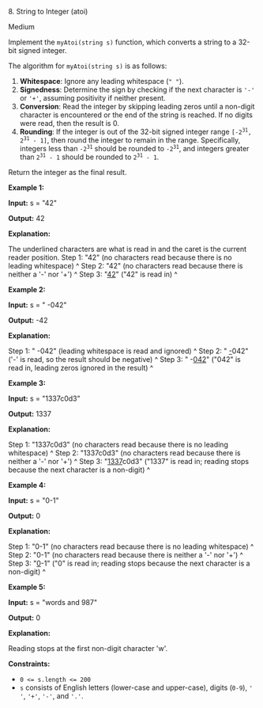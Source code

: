8\. String to Integer (atoi)

Medium

Implement the `myAtoi(string s)` function, which converts a string to a 32-bit signed integer.

The algorithm for `myAtoi(string s)` is as follows:

1.  **Whitespace**: Ignore any leading whitespace (`" "`).
2.  **Signedness**: Determine the sign by checking if the next character is `'-'` or `'+'`, assuming positivity if neither present.
3.  **Conversion**: Read the integer by skipping leading zeros until a non-digit character is encountered or the end of the string is reached. If no digits were read, then the result is 0.
4.  **Rounding**: If the integer is out of the 32-bit signed integer range <code>[-2<sup>31</sup>, 2<sup>31</sup> - 1]</code>, then round the integer to remain in the range. Specifically, integers less than <code>-2<sup>31</sup></code> should be rounded to <code>-2<sup>31</sup></code>, and integers greater than <code>2<sup>31</sup> - 1</code> should be rounded to <code>2<sup>31</sup> - 1</code>.

Return the integer as the final result.

**Example 1:**

**Input:** s = "42"

**Output:** 42

**Explanation:**

The underlined characters are what is read in and the caret is the current reader position. Step 1: "42" (no characters read because there is no leading whitespace) ^ Step 2: "42" (no characters read because there is neither a '-' nor '+') ^ Step 3: "<ins>42</ins>" ("42" is read in) ^ 

**Example 2:**

**Input:** s = " -042"

**Output:** \-42

**Explanation:**

Step 1: " \-042" (leading whitespace is read and ignored) ^ Step 2: " <ins>\-</ins>042" ('-' is read, so the result should be negative) ^ Step 3: " -<ins>042</ins>" ("042" is read in, leading zeros ignored in the result) ^ 

**Example 3:**

**Input:** s = "1337c0d3"

**Output:** 1337

**Explanation:**

Step 1: "1337c0d3" (no characters read because there is no leading whitespace) ^ Step 2: "1337c0d3" (no characters read because there is neither a '-' nor '+') ^ Step 3: "<ins>1337</ins>c0d3" ("1337" is read in; reading stops because the next character is a non-digit) ^ 

**Example 4:**

**Input:** s = "0-1"

**Output:** 0

**Explanation:**

Step 1: "0-1" (no characters read because there is no leading whitespace) ^ Step 2: "0-1" (no characters read because there is neither a '-' nor '+') ^ Step 3: "<ins>0</ins>\-1" ("0" is read in; reading stops because the next character is a non-digit) ^ 

**Example 5:**

**Input:** s = "words and 987"

**Output:** 0

**Explanation:**

Reading stops at the first non-digit character 'w'.

**Constraints:**

*   `0 <= s.length <= 200`
*   `s` consists of English letters (lower-case and upper-case), digits (`0-9`), `' '`, `'+'`, `'-'`, and `'.'`.